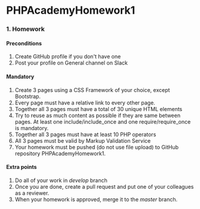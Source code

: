 # PHPAcademyHomework1
<h3> 1. Homework </h3>

<h4> Preconditions </h4>
<ol>
  <li>Create GitHub profile if you don't have one</li>
  <li>Post your profile on General channel on Slack</li>
</ol>

<h4>Mandatory</h4>
<ol>
  <li>Create 3 pages using a CSS Framework of your choice, except Bootstrap.</li>
  <li>Every page must have a relative link to every other page.</li>
  <li>Together all 3 pages must have a total of 30 unique HTML elements</li>
  <li>Try to reuse as much content as possible if they are same between pages. At least one include/include_once and one require/require_once is mandatory.</li>
  <li>Together all 3 pages must have at least 10 PHP operators</li>
  <li>All 3 pages must be valid by Markup Validation Service</li>
  <li>Your homework must be pushed (do not use file upload) to GitHub repository PHPAcademyHomework1.</li>
</ol>
<h4>Extra points</h4>
<ol>
  <li>Do all of your work in <i>develop</i> branch</li>
  <li>Once you are done, create a pull request and put one of your colleagues as a reviewer.</li>
  <li>When your homework is approved, merge it to the <i>master</i> branch.</li>
</ol>
